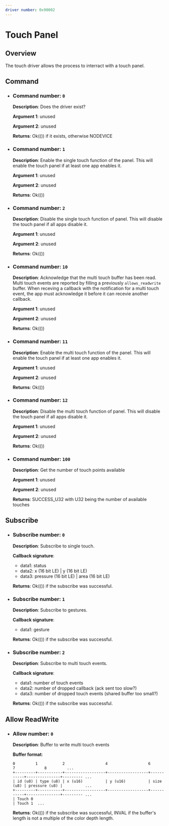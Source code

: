 ```yaml
---
driver number: 0x90002
---
```


# Touch Panel

## Overview

The touch driver allows the process to interract with a touch panel.

## Command

  * ### Command number: `0`

    **Description**: Does the driver exist?

    **Argument 1**: unused

    **Argument 2**: unused

    **Returns**: Ok(()) if it exists, otherwise NODEVICE

  * ### Command number: `1`

    **Description**: Enable the single touch function of the panel. This will enable the touch panel if at least one app enables it.

    **Argument 1**: unused

    **Argument 2**: unused

    **Returns**: Ok(())

  * ### Command number: `2`

    **Description**: Disable the single touch function of panel. This will disable the touch panel if all apps disable it.

    **Argument 1**: unused

    **Argument 2**: unused

    **Returns**: Ok(())

  * ### Command number: `10`

    **Description**: Acknowledge that the multi touch buffer has been read. Multi touch events are reported by filling a previously `allows_readwrite` buffer. When receving a callback with the notification for a multi touch event, the app must acknowledge it before it can recevie another callback.

    **Argument 1**: unused

    **Argument 2**: unused

    **Returns**: Ok(())

  * ### Command number: `11`

    **Description**: Enable the multi touch function of the panel. This will enable the touch panel if at least one app enables it.

    **Argument 1**: unused

    **Argument 2**: unused

    **Returns**: Ok(())

  * ### Command number: `12`

    **Description**: Disable the multi touch function of panel. This will disable the touch panel if all apps disable it.

    **Argument 1**: unused

    **Argument 2**: unused

    **Returns**: Ok(())

  * ### Command number: `100`

    **Description**: Get the number of touch points available

    **Argument 1**: unused

    **Argument 2**: unused

    **Returns**: SUCCESS_U32 with U32 being the number of available touches

## Subscribe

  * ### Subscribe number: `0`

    **Description**: Subscribe to single touch.

    **Callback signature**: 
      - data1: status
      - data2: x (16 bit LE) | y (16 bit LE)
      - data3: pressure (16 bit LE) | area (16 bit LE) 

    **Returns**: Ok(()) if the subscribe was successful.

  * ### Subscribe number: `1`

    **Description**: Subscribe to gestures.

    **Callback signature**: 
      - data1: gesture

    **Returns**: Ok(()) if the subscribe was successful.

  * ### Subscribe number: `2`

    **Description**: Subscribe to multi touch events.

    **Callback signature**: 
      - data1: number of touch events
      - data2: number of dropped callback (ack sent too slow?)
      - data3: number of dropped touch events (shared buffer too small?)

    **Returns**: Ok(()) if the subscribe was successful.

## Allow ReadWrite

  * ### Allow number: `0`

    **Description**: Buffer to write multi touch events

    **Buffer format**:


    ```
    0         1           2                  4                  6           7             8         ...
    +---------+-----------+------------------+------------------+-----------+---------------+--------- ...
    | id (u8) | type (u8) | x (u16)          | y (u16)          | size (u8) | pressure (u8) |          ...
    +---------+-----------+------------------+------------------+-----------+---------------+--------- ...
    | Touch 0                                                                               | Touch 1  ...
    ```

    **Returns**: Ok(()) if the subscribe was successful, INVAL if the buffer's length is not a multiple of the color depth length. 

